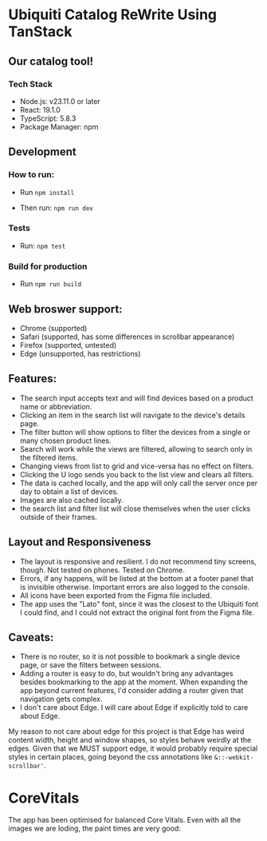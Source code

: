 # Ubiquiti Catalog ReWrite Using TanStack

## Our catalog tool!
### Tech Stack
- Node.js: v23.11.0 or later
- React: 19.1.0
- TypeScript: 5.8.3
- Package Manager: npm

## Development
### How to run:
- Run `npm install`

- Then run: `npm run dev`

### Tests
- Run: `npm test`

### Build for production
- Run `npm run build`

## Web broswer support:
- Chrome (supported)
- Safari (supported, has some differences in scrollbar appearance)
- Firefox (supported, untested)
- Edge (unsupported, has restrictions)

## Features:
- The search input accepts text and will find devices based on a product name or abbreviation.
- Clicking an item in the search list will navigate to the device's details page.
- The filter button will show options to filter the devices from a single or many chosen product lines.
- Search will work while the views are filtered, allowing to search only in the filtered items.
- Changing views from list to grid and vice-versa has no effect on filters.
- Clicking the U logo sends you back to the list view and clears all filters.
- The data is cached locally, and the app will only call the server once per day to obtain a list of devices.
- Images are also cached locally.
- the search list and filter list will close themselves when the user clicks outside of their frames.

## Layout and Responsiveness
- The layout is responsive and resilient. I do not recommend tiny screens, though. Not tested on phones. Tested on Chrome.
- Errors, if any happens, will be listed at the bottom at a footer panel that is invisible otherwise. Important errors are also logged to the console.
- All icons have been exported from the Figma file included.
- The app uses the "Lato" font, since it was the closest to the Ubiquiti font I could find, and I could not extract the original font from the Figma file.

## Caveats:
- There is no router, so it is not possible to bookmark a single device page, or save the filters between sessions.
- Adding a router is easy to do, but wouldn't bring any advantages besides bookmarking to the app at the moment. When expanding the app beyond current features,
  I'd consider adding a router given that navigation gets complex.
- I don't care about Edge. I will care about Edge if explicitly told to care about Edge.

My reason to not care about edge for this project is that Edge has weird content width, height and window shapes, so styles behave weirdly at the edges.
Given that we MUST support edge, it would probably require special styles in certain places, going beyond the css annotations like `&::-webkit-scrollbar'`.

# CoreVitals
The app has been optimised for balanced Core Vitals. Even with all the images we are loding, the paint times are very good:
